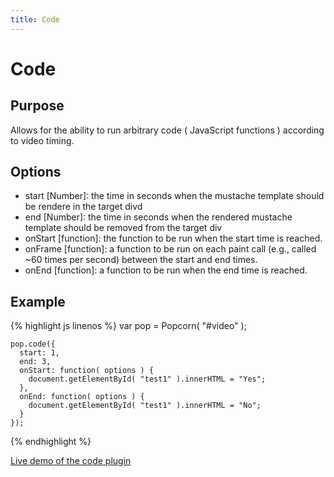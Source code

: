 ```yaml
---
title: Code
---
```

# Code #

## Purpose ##

Allows for the ability to run arbitrary code ( JavaScript functions ) according to video timing.

## Options ##

* start \[Number\]: the time in seconds when the mustache template should be rendere in the target divd
* end \[Number\]: the time in seconds when the rendered mustache template should be removed from the target div
* onStart \[function\]: the function to be run when the start time is reached.
* onFrame \[function\]: a function to be run on each paint call (e.g., called ~60 times per second) between the start and end times.
* onEnd \[function\]: a function to be run when the end time is reached.

## Example ##

{% highlight js linenos %}
    var pop = Popcorn( "#video" );

    pop.code({
      start: 1,
      end: 3,
      onStart: function( options ) {
        document.getElementById( "test1" ).innerHTML = "Yes";
      },
      onEnd: function( options ) {
        document.getElementById( "test1" ).innerHTML = "No";
      }
    });
{% endhighlight %}

[Live demo of the code plugin](http://jsfiddle.net/popcornjs/Wmskz/)

